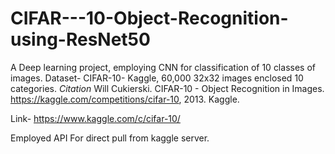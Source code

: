 # CIFAR---10-Object-Recognition-using-ResNet50

A Deep learning project, employing CNN for classification of 10 classes of images.
Dataset- CIFAR-10- Kaggle, 60,000 32x32 images enclosed 10 categories.
*Citation*
Will Cukierski. CIFAR-10 - Object Recognition in Images. https://kaggle.com/competitions/cifar-10, 2013. Kaggle.

Link- https://www.kaggle.com/c/cifar-10/

Employed API For direct pull from kaggle server.

